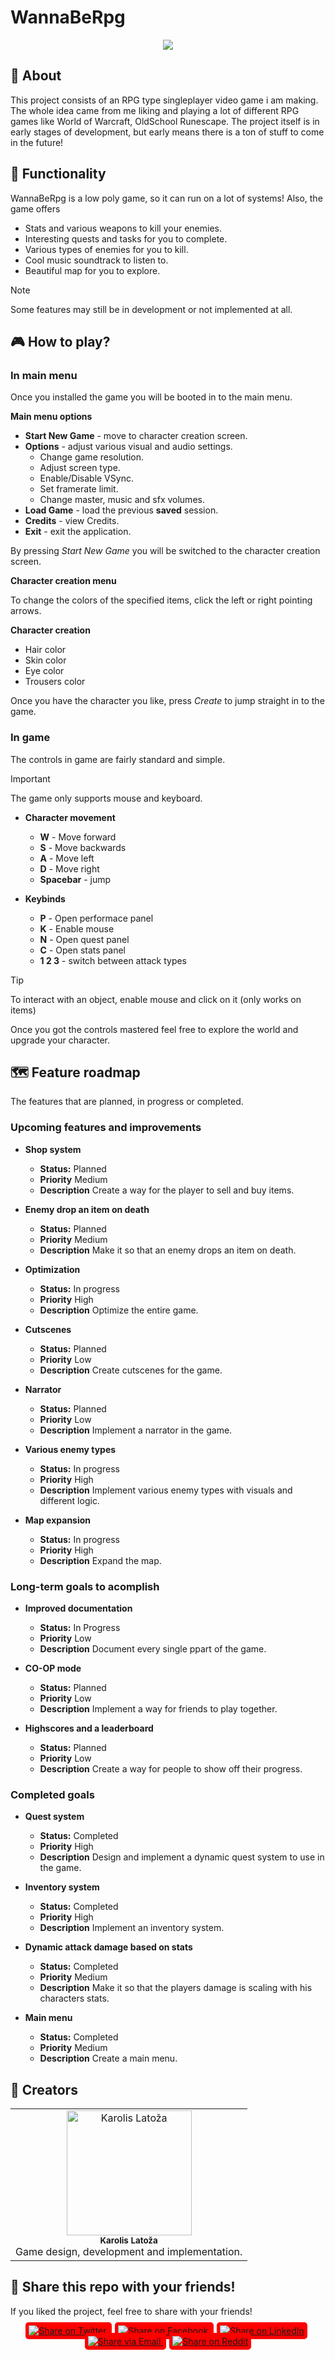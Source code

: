 # WannaBeRpg

<p align="center">
  <img src="https://github.com/Kaajolee/WannaBeRpg/blob/main/Png/mainMenuPNG.PNG"/>
</p>

## :book: About

This project consists of an RPG type singleplayer video game i am making. The whole idea came from me liking and playing a lot of different RPG games like World of Warcraft, OldSchool Runescape.
The project itself is in early stages of development, but early means there is a ton of stuff to come in the future!

## :wrench: Functionality

WannaBeRpg is a low poly game, so it can run on a lot of systems!
Also, the game offers
- Stats and various weapons to kill your enemies.
- Interesting quests and tasks for you to complete.
- Various types of enemies for you to kill.
- Cool music soundtrack to listen to.
- Beautiful map for you to explore.

> [!NOTE]
> Some features may still be in development or not implemented at all.

## :video_game: How to play?

### In main menu

Once you installed the game you will be booted in to the main menu.

**Main menu options**

- **Start New Game** - move to character creation screen.
- **Options** - adjust various visual and audio settings.
    - Change game resolution.
    - Adjust screen type.
    - Enable/Disable VSync.
    - Set framerate limit.
    - Change master, music and sfx volumes.
- **Load Game** - load the previous **saved** session.
- **Credits** - view Credits.
- **Exit** - exit the application.

By pressing *Start New Game* you will be switched to the character creation screen.

**Character creation menu**

To change the colors of the specified items, click the left or right pointing arrows.

**Character creation**

- Hair color
- Skin color
- Eye color
- Trousers color

Once you have the character you like, press *Create* to jump straight in to the game.

### In game

The controls in game are fairly standard and simple.

> [!IMPORTANT]
> The game only supports mouse and keyboard.

- **Character movement**
    - **W** - Move forward
    - **S** - Move backwards
    - **A** - Move left
    - **D** - Move right
    - **Spacebar** - jump

- **Keybinds**
    - **P** - Open performace panel
    - **K** - Enable mouse
    - **N** - Open quest panel
    - **C** - Open stats panel
    - **1 2 3** - switch between attack types

> [!TIP]
> To interact with an object, enable mouse and click on it (only works on items)


Once you got the controls mastered feel free to explore the world and upgrade your character.

## :world_map: Feature roadmap

The features that are planned, in progress or completed.

### Upcoming features and improvements

- **Shop system**
    - **Status:** Planned
    - **Priority** Medium
    - **Description** Create a way for the player to sell and buy items.

- **Enemy drop an item on death**
    - **Status:** Planned
    - **Priority** Medium
    - **Description** Make it so that an enemy drops an item on death.

- **Optimization**
    - **Status:** In progress
    - **Priority** High
    - **Description** Optimize the entire game.

- **Cutscenes**
    - **Status:** Planned
    - **Priority** Low
    - **Description** Create cutscenes for the game.

- **Narrator**
    - **Status:** Planned
    - **Priority** Low
    - **Description** Implement a narrator in the game.

- **Various enemy types**
    - **Status:** In progress
    - **Priority** High
    - **Description** Implement various enemy types with visuals and different logic.

- **Map expansion**
    - **Status:** In progress
    - **Priority** High
    - **Description** Expand the map.

### Long-term goals to acomplish

- **Improved documentation**
    - **Status:** In Progress
    - **Priority** Low
    - **Description** Document every single ppart of the game.

- **CO-OP mode**
    - **Status:** Planned
    - **Priority** Low
    - **Description** Implement a way for friends to play together.

- **Highscores and a leaderboard**
    - **Status:** Planned
    - **Priority** Low
    - **Description** Create a way for people to show off their progress.

### Completed goals

- **Quest system**
    - **Status:** Completed
    - **Priority** High
    - **Description** Design and implement a dynamic quest system to use in the game.

- **Inventory system**
    - **Status:** Completed
    - **Priority** High
    - **Description** Implement an inventory system.

- **Dynamic attack damage based on stats**
    - **Status:** Completed
    - **Priority** Medium
    - **Description** Make it so that the players damage is scaling with his characters stats.

- **Main menu**
    - **Status:** Completed
    - **Priority** Medium
    - **Description** Create a main menu.

## :prince: Creators

<table>
  <tr>
    <td align="center">
      <a href="https://github.com/Kaajolee" target="_blank">
        <img src="https://github.com/Kaajolee.png" width="200px;" alt="Karolis Latoža"/>
      </a>
      <br />
      <sub><b>Karolis Latoža</b></sub><br />
      Game design, development and implementation.
    </td>
  </tr>
</table>

## :busts_in_silhouette: Share this repo with your friends!

If you liked the project, feel free to share with your friends!
 
 
 
<div align="center">
  <a href="https://twitter.com/intent/tweet?url=https://github.com/Kaajolee/WannaBeRpg&text=Check%20out%20this%20awesome%20project%20on%20GitHub!%20🚀%20%23GitHub%20%23OpenSource" style="background-color: red; padding: 5px; border-radius: 5px; margin-right: 5px;">
    <img src="https://img.shields.io/twitter/url/https/github.com/yourusername/yourrepository.svg?style=social" alt="Share on Twitter">
  </a>
  <a href="https://www.facebook.com/sharer/sharer.php?u=https://github.com/Kaajolee/WannaBeRpg" style="background-color: red; padding: 5px; border-radius: 5px; margin-right: 5px;">
    <img src="https://img.shields.io/badge/share-on%20facebook-white" alt="Share on Facebook">
  </a>
  <a href="https://www.linkedin.com/shareArticle?url=https://github.com/Kaajolee/WannaBeRpg&title=Check%20out%20this%20awesome%20project%20on%20GitHub!%20🚀%20%23GitHub%20%23OpenSource" style="background-color: red; padding: 5px; border-radius: 5px; margin-right: 5px;">
    <img src="https://img.shields.io/badge/share-on%20linkedin-white" alt="Share on LinkedIn">
  </a>
  <a href="mailto:?subject=Check%20out%20this%20awesome%20project%20on%20GitHub!&body=Hey%20there,%20I%20thought%20you%20might%20be%20interested%20in%20this%20awesome%20project%20on%20GitHub:%20https://github.com/Kaajolee/WannaBeRpg" style="background-color: red; padding: 5px; border-radius: 5px; margin-right: 5px;">
    <img src="https://img.shields.io/badge/share-by%20email-white" alt="Share via Email">
  </a>
  <a href="https://www.reddit.com/submit?url=https://github.com/Kaajolee/WannaBeRpg&title=Check%20out%20this%20awesome%20project%20on%20GitHub!%20🚀%20%23GitHub%20%23OpenSource" style="background-color: red; padding: 5px; border-radius: 5px;">
    <img src="https://img.shields.io/badge/share-on%20reddit-white" alt="Share on Reddit">
  </a>
</div>

